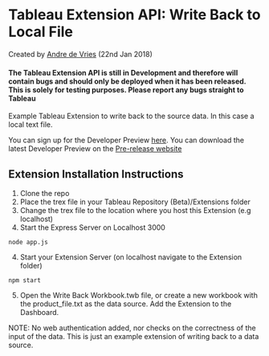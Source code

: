 Tableau Extension API: Write Back to Local File
=====================================
Created by [Andre de Vries](https://www.twitter.com/andre347_) (22nd Jan 2018)

####  **The Tableau Extension API is still in Development and therefore will contain bugs and should only be deployed when it has been released. This is solely for testing purposes. Please report any bugs straight to Tableau**

Example Tableau Extension to write back to the source data. In this case a local text file.

You can sign up for the Developer Preview [here](https://www.tableau.com/developer/extensions). You can download the latest Developer Preview on the [Pre-release website](http://prerelease.tableau.com)

Extension Installation Instructions
----------------

1. Clone the repo
2. Place the trex file in your Tableau Repository (Beta)/Extensions folder
3. Change the trex file to the location where you host this Extension (e.g localhost)
3. Start the Express Server on Localhost 3000

```
node app.js
```

4. Start your Extension Server (on localhost navigate to the Extension folder)
```
npm start
```
5. Open the Write Back Workbook.twb file, or create a new workbook with the product_file.txt as the data source. Add the Extension to the Dashboard.

NOTE: No web authentication added, nor checks on the correctness of the input of the data. This is just an example extension of writing back to a data source.

